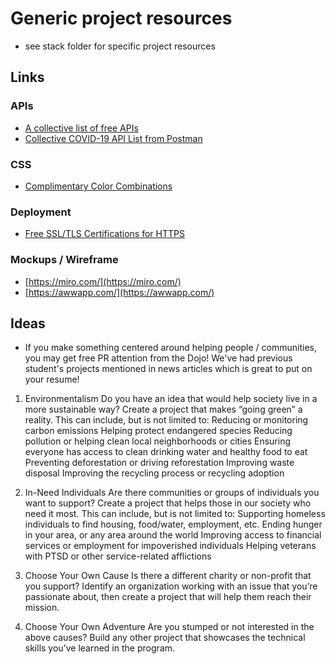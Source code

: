# Generic project resources

- see stack folder for specific project resources

## Links

### APIs

- [A collective list of free APIs](https://github.com/public-apis/public-apis)
- [Collective COVID-19 API List from Postman](https://covid-19-apis.postman.com/?mkt_tok=eyJpIjoiT1RrelpqUm1aamRqWlRJNSIsInQiOiJOeVRxZ0JXUW1hY21HekQ1U1hCXC9QZ00zSm9xc1F5UDluYWFIbkk3aFFFTWNUcURkVmd0dEtvOGJnbzVzdzFoODF0S0VpWXpDVElsNXZUY29iU0djOEIySDRLeWlFK3FrUFB6MlRCZUZnb1VkS3VPeG5VclZQZWx6dTZuVGNMVlEifQ%3D%3D)

### CSS

- [Complimentary Color Combinations](https://coolors.co/app)

### Deployment

- [Free SSL/TLS Certifications for HTTPS](https://letsencrypt.org/)

### Mockups / Wireframe

- [https://miro.com/](https://miro.com/)
- [https://awwapp.com/](https://awwapp.com/)

## Ideas

- If you make something centered around helping people / communities, you may get free PR attention from the Dojo! We've had previous student's projects mentioned in news articles which is great to put on your resume!

1. Environmentalism
   Do you have an idea that would help society live in a more sustainable way? Create a project that makes “going green” a reality. This can include, but is not limited to:
   Reducing or monitoring carbon emissions
   Helping protect endangered species
   Reducing pollution or helping clean local neighborhoods or cities
   Ensuring everyone has access to clean drinking water and healthy food to eat
   Preventing deforestation or driving reforestation
   Improving waste disposal
   Improving the recycling process or recycling adoption

2. In-Need Individuals
   Are there communities or groups of individuals you want to support? Create a project that helps those in our society who need it most. This can include, but is not limited to:
   Supporting homeless individuals to find housing, food/water, employment, etc.
   Ending hunger in your area, or any area around the world
   Improving access to financial services or employment for impoverished individuals
   Helping veterans with PTSD or other service-related afflictions

3. Choose Your Own Cause
   Is there a different charity or non-profit that you support? Identify an organization working with an issue that you’re passionate about, then create a project that will help them reach their mission.

4. Choose Your Own Adventure
   Are you stumped or not interested in the above causes? Build any other project that showcases the technical skills you’ve learned in the program.
